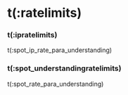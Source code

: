 # t(:ratelimits)
### t(:ipratelimits)
t(:spot_ip_rate_para_understanding)

### t(:spot_understandingratelimits)
t(:spot_rate_para_understanding)
